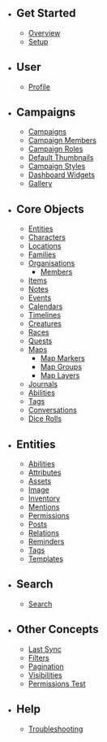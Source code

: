 - ## Get Started
  - [Overview](/api-docs/{{version}}/overview)
  - [Setup](/api-docs/{{version}}/setup)


- ## User
  - [Profile](/api-docs/{{version}}/profile)

- ## Campaigns
  - [Campaigns](/api-docs/{{version}}/campaigns)
  - [Campaign Members](/api-docs/{{version}}/campaigns/members)
  - [Campaign Roles](/api-docs/{{version}}/campaigns/roles)
  - [Default Thumbnails](/api-docs/{{version}}/campaigns/default-thumbnails)
  - [Campaign Styles](/api-docs/{{version}}/campaigns/styles)
  - [Dashboard Widgets](/api-docs/{{version}}/campaigns/dashboard-widgets)
  - [Gallery](/api-docs/{{version}}/campaigns/images)

- ## Core Objects
  - [Entities](/api-docs/{{version}}/entities)
  - [Characters](/api-docs/{{version}}/characters)
  - [Locations](/api-docs/{{version}}/locations)
  - [Families](/api-docs/{{version}}/families)
  - [Organisations](/api-docs/{{version}}/organisations)
      - [Members](/api-docs/{{version}}/organisation-members)
  - [Items](/api-docs/{{version}}/items)
  - [Notes](/api-docs/{{version}}/notes)
  - [Events](/api-docs/{{version}}/events)
  - [Calendars](/api-docs/{{version}}/calendars)
  - [Timelines](/api-docs/{{version}}/timelines)
  - [Creatures](/api-docs/{{version}}/creatures)
  - [Races](/api-docs/{{version}}/races)
  - [Quests](/api-docs/{{version}}/quests)
  - [Maps](/api-docs/{{version}}/maps)
      - [Map Markers](/api-docs/{{version}}/map_markers)
      - [Map Groups](/api-docs/{{version}}/map_groups)
      - [Map Layers](/api-docs/{{version}}/map_layers)
  - [Journals](/api-docs/{{version}}/journals)
  - [Abilities](/api-docs/{{version}}/abilities)
  - [Tags](/api-docs/{{version}}/tags)
  - [Conversations](/api-docs/{{version}}/conversations)
  - [Dice Rolls](/api-docs/{{version}}/dice-rolls)

- ## Entities
  - [Abilities](/api-docs/{{version}}/entities/entity-abilities)
  - [Attributes](/api-docs/{{version}}/entities/attributes)
  - [Assets](/api-docs/{{version}}/entities/entity-assets)
  - [Image](/api-docs/{{version}}/entities/entity-image)
  - [Inventory](/api-docs/{{version}}/entities/inventory)
  - [Mentions](/api-docs/{{version}}/entities/entity-mentions)
  - [Permissions](/api-docs/{{version}}/entities/entity-permissions)
  - [Posts](/api-docs/{{version}}/entities/posts)
  - [Relations](/api-docs/{{version}}/entities/relations)
  - [Reminders](/api-docs/{{version}}/entities/reminders)
  - [Tags](/api-docs/{{version}}/entities/entity-tags)
  - [Templates](/api-docs/{{version}}/entities/templates)

- ## Search
  - [Search](/api-docs/{{version}}/search)

- ## Other Concepts
  - [Last Sync](/api-docs/{{version}}/misc/last-sync)
  - [Filters](/api-docs/{{version}}/misc/filters)
  - [Pagination](/api-docs/{{version}}/misc/pagination)
  - [Visibilities](/api-docs/{{version}}/misc/visibilities)
  - [Permissions Test](/api-docs/{{version}}/misc/permissions-test)

- ## Help
  - [Troubleshooting](/api-docs/{{version}}/troubleshooting)
